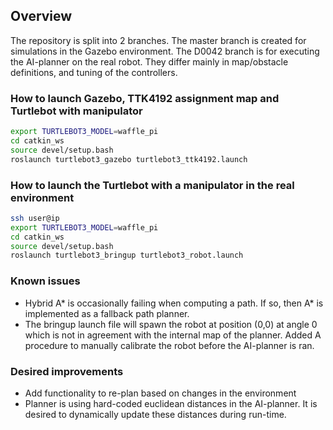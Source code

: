 ## Overview
The repository is split into 2 branches. The master branch is created for simulations in the Gazebo environment. The D0042 branch is for executing the AI-planner on the real robot. They differ mainly in map/obstacle definitions, and tuning of the controllers.




### How to launch Gazebo, TTK4192 assignment map and Turtlebot with manipulator
```bash
export TURTLEBOT3_MODEL=waffle_pi
cd catkin_ws
source devel/setup.bash
roslaunch turtlebot3_gazebo turtlebot3_ttk4192.launch
```

### How to launch the Turtlebot with a manipulator in the real environment
```bash
ssh user@ip
export TURTLEBOT3_MODEL=waffle_pi
cd catkin_ws
source devel/setup.bash
roslaunch turtlebot3_bringup turtlebot3_robot.launch
```

###

### Known issues
* Hybrid A* is occasionally failing when computing a path. If so, then A* is implemented as a fallback path planner.
* The bringup launch file will spawn the robot at position (0,0) at angle 0 which is not in agreement with the internal map of the planner. Added A procedure to manually calibrate the robot before the AI-planner is ran. 

### Desired improvements
* Add functionality to re-plan based on changes in the environment
* Planner is using hard-coded euclidean distances in the AI-planner. It is desired to dynamically update these distances during run-time.
